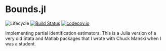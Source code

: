 # Bounds.jl

![Lifecycle](https://img.shields.io/badge/lifecycle-experimental-orange.svg)<!--
![Lifecycle](https://img.shields.io/badge/lifecycle-maturing-blue.svg)
![Lifecycle](https://img.shields.io/badge/lifecycle-stable-green.svg)
![Lifecycle](https://img.shields.io/badge/lifecycle-retired-orange.svg)
![Lifecycle](https://img.shields.io/badge/lifecycle-archived-red.svg)
![Lifecycle](https://img.shields.io/badge/lifecycle-dormant-blue.svg) -->
[![Build Status](https://travis-ci.com/ArieBeresteanu/Bounds.jl.svg?branch=master)](https://travis-ci.com/ArieBeresteanu/Bounds.jl)
[![codecov.io](http://codecov.io/github/ArieBeresteanu/Bounds.jl/coverage.svg?branch=master)](http://codecov.io/github/ArieBeresteanu/Bounds.jl?branch=master)
<!--
[![Documentation](https://img.shields.io/badge/docs-stable-blue.svg)](https://ArieBeresteanu.github.io/Bounds.jl/stable)
[![Documentation](https://img.shields.io/badge/docs-master-blue.svg)](https://ArieBeresteanu.github.io/Bounds.jl/dev)
-->

Implementing partial identification estimators. This is a Julia version of a very old Stata and Matlab packages that I wrote with Chuck Manski when I was a student.